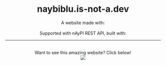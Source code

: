 <h1 align="center">
  naybiblu.is-not-a.dev
</h1>
<p align="center">
  A website made with:<br>
  <img  
    src="https://img.shields.io/badge/GITHUB PAGES-00008B?style=for-the-badge&logo=Github%20Pages&logoColor=white"/>
  <br>Supported with nAyPI REST API, built with:
  <img  
    src="https://img.shields.io/badge/NODE%20JS-00008B?style=for-the-badge&logo=nodedotjs&logoColor=339933"/>
  <img  
    src="https://img.shields.io/badge/EXPRESS%20JS-00008B?style=for-the-badge&logo=express&logoColor=white"/>
  <img  
    src="https://img.shields.io/badge/MONGODB-00008B?style=for-the-badge&logo=mongodb&logoColor=4EA94B"/>
</p>
<hr>
<p align="center">
  <br>Want to see this amazing website? Click below!<br>
  <a href="https://naybiblu.is-not-a.dev">
    <img
     src="https://img.shields.io/badge/TELEPORT-00008B?style=for-the-badge&logo=none&logoColor=white"
  </a>
</p> 
